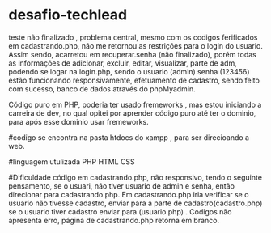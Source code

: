 # desafio-techlead

teste  não finalizado ,  problema central, mesmo com os codigos ferificados em cadastrando.php, não me retornou as restrições para o login do usuario.
Assim sendo, acarretou  em recuperar.senha (não finalizado), porém todas as informações de adicionar, excluir, editar, visualizar, parte de adm, podendo se logar na 
login.php,  sendo o usuario (admin) senha (123456) estão funcionando responsivamente,  efetuamento de cadastro, sendo feito com sucesso,  banco de dados através do phpMyadmin.

Código puro em PHP,  poderia ter usado fremeworks , mas estou  iniciando a carreira de dev, no qual opitei por aprender código puro até ter o dominio, para após 
esse dominio usar fremeworks.


#codigo se encontra na pasta  htdocs do xampp ,  para ser direcioando a web.

#linguagem utulizada
PHP
HTML
CSS

#Dificuldade 
código em cadastrando.php, não responsivo, tendo o seguinte pensamento, se o usuari, não tiver usuario de admin e senha, então  direcionar para cadastrando.php.
Em cadastrando.php iria verificar se o usuario  não tivesse cadastro, enviar para a parte de cadastro(cadastro.php) se o usuario tiver cadastro enviar para 
(usuario.php) . Codigos não apresenta erro, página de cadastrando.php retorna em branco.


